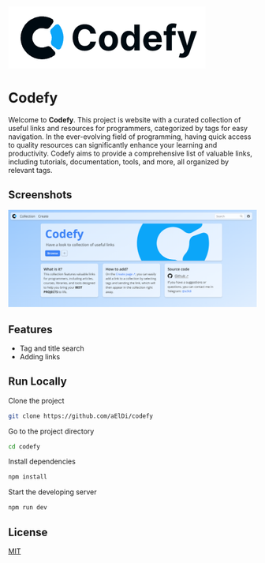 <picture>
  <source media="(prefers-color-scheme: dark)" srcset="./public/img/banner@dark.png">
  <source media="(prefers-color-scheme: light)" srcset="./public/img/banner@light.png">
  <img alt="Logo" src="./public/img/banner@light.png">
</picture>

# **Codefy**

Welcome to **Codefy**. This project is website with a curated collection of useful links and resources for programmers, categorized by tags for easy navigation. In the ever-evolving field of programming, having quick access to quality resources can significantly enhance your learning and productivity. Codefy aims to provide a comprehensive list of valuable links, including tutorials, documentation, tools, and more, all organized by relevant tags.


## Screenshots

![App Screenshot](/public/img/screenshot.png)


## Features

- Tag and title search
- Adding links


## Run Locally

Clone the project

```bash
git clone https://github.com/aElDi/codefy
```

Go to the project directory

```bash
cd codefy
```

Install dependencies

```bash
npm install
```

Start the developing server

```bash
npm run dev
```


## License

[MIT](https://choosealicense.com/licenses/mit/)

